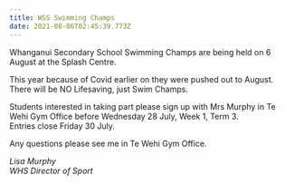 ```yaml
---
title: WSS Swimming Champs
date: 2021-08-06T02:45:39.773Z
---
```

Whanganui Secondary School Swimming Champs are being held on 6 August at the Splash Centre.

This year because of Covid earlier on they were pushed out to August.\
There will be NO Lifesaving, just Swim Champs.

Students interested in taking part please sign up with Mrs Murphy in Te Wehi Gym Office before Wednesday 28 July, Week 1, Term 3.\
Entries close Friday 30 July.

Any questions please see me in Te Wehi Gym Office.

*Lisa Murphy\
WHS Director of Sport*